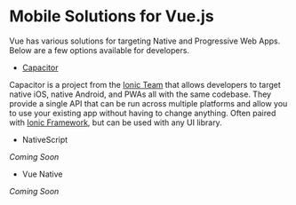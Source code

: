 # Mobile Solutions for Vue.js

Vue has various solutions for targeting Native and Progressive Web Apps. Below are a few options available for developers.


- [Capacitor](https://capacitorjs.com/solution/vue)

Capacitor is a project from the [Ionic Team](https://ionic.io) that allows developers to target native iOS, native Android, and PWAs all with the same codebase. They provide a single API that can be run across multiple platforms and allow you to use your existing app without having to change anything. Often paired with [Ionic Framework](https://ionicframework.com/docs), but can be used with any UI library.

- NativeScript

_Coming Soon_

- Vue Native

_Coming Soon_
